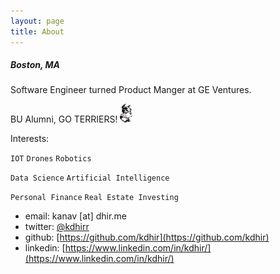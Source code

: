```yaml
---
layout: page
title: About
---
```

##### Boston, MA


Software Engineer turned Product Manger at GE Ventures. 

BU Alumni, GO TERRIERS! ![alt text](assets/rhett.gif "Rhett")



Interests:

`IOT` `Drones` `Robotics`

`Data Science` `Artificial Intelligence` 

`Personal Finance` `Real Estate Investing`


* email: kanav [at] dhir.me
* twitter: [@kdhirr](https://twitter.com/kdhirr)
* github: [https://github.com/kdhir](https://github.com/kdhir)
* linkedin: [https://www.linkedin.com/in/kdhir/](https://www.linkedin.com/in/kdhir/)

